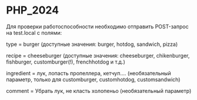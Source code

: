 # PHP_2024

Для проверки работоспособности необходимо отправить POST-запрос на test.local с полями:

type = burger (доступные значения: burger, hotdog, sandwich, pizza)

recipe = cheeseburger (доступные значения: cheeseburger, chikenburger, fishburger, customburger(!), frenchhotdog и т.д.)

ingredient = лук, лопасть пропеллера, кетчуп.... (необязательный параметр, только для customburger, customhotdog, customsandwich)

comment = Убрать лук, не класть холопеньо (необязательный параметр)